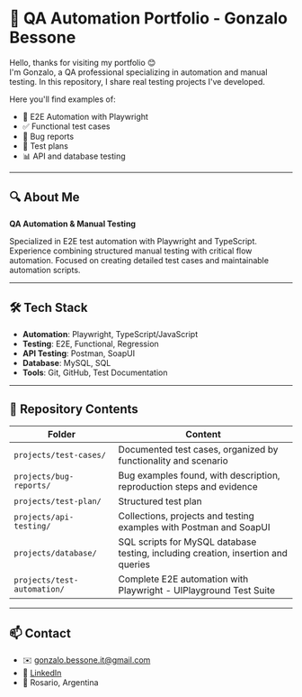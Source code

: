 # 📌 QA Automation Portfolio - Gonzalo Bessone

Hello, thanks for visiting my portfolio 😊  
I'm Gonzalo, a QA professional specializing in automation and manual testing.
In this repository, I share real testing projects I've developed.

Here you'll find examples of:
- 🔧 E2E Automation with Playwright
- ✅ Functional test cases  
- 🐞 Bug reports
- 📝 Test plans
- 📊 API and database testing

---

## 🔍 About Me

**QA Automation & Manual Testing**

Specialized in E2E test automation with Playwright and TypeScript.
Experience combining structured manual testing with critical flow automation.
Focused on creating detailed test cases and maintainable automation scripts.

---

## 🛠️ Tech Stack

- **Automation**: Playwright, TypeScript/JavaScript
- **Testing**: E2E, Functional, Regression
- **API Testing**: Postman, SoapUI  
- **Database**: MySQL, SQL
- **Tools**: Git, GitHub, Test Documentation
  
---

## 📁 Repository Contents

| Folder         | Content                                                                                   |
|----------------|-------------------------------------------------------------------------------------------|
| `projects/test-cases/`          | Documented test cases, organized by functionality and scenario                     |
| `projects/bug-reports/`         | Bug examples found, with description, reproduction steps and evidence          |
| `projects/test-plan/`           | Structured test plan               |
| `projects/api-testing/`         | Collections, projects and testing examples with Postman and SoapUI                            |
| `projects/database/`            | SQL scripts for MySQL database testing, including creation, insertion and queries|
| `projects/test-automation/`            | Complete E2E automation with Playwright - UIPlayground Test Suite|

---

## 📫 Contact

- ✉️ gonzalo.bessone.it@gmail.com  
- 💼 [LinkedIn](https://www.linkedin.com/in/gonzalobessone/)  
- 📍 Rosario, Argentina
